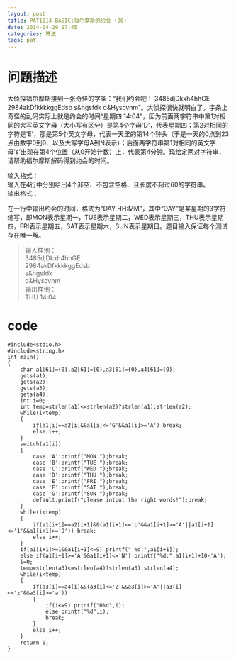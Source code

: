 ```yaml
---
layout: post
title: PAT1014 BASIC:福尔摩斯的约会 (20)
date: 2014-04-29 17:45
categories: 算法
tags: pat
---
```


# 问题描述
大侦探福尔摩斯接到一张奇怪的字条：“我们约会吧！ 3485djDkxh4hhGE 2984akDfkkkkggEdsb s&hgsfdk d&Hyscvnm”。大侦探很快就明白了，字条上奇怪的乱码实际上就是约会的时间“星期四 14:04”，因为前面两字符串中第1对相同的大写英文字母（大小写有区分）是第4个字母'D'，代表星期四；第2对相同的字符是'E'，那是第5个英文字母，代表一天里的第14个钟头（于是一天的0点到23点由数字0到9、以及大写字母A到N表示）；后面两字符串第1对相同的英文字母's'出现在第4个位置（从0开始计数）上，代表第4分钟。现给定两对字符串，请帮助福尔摩斯解码得到约会的时间。

输入格式：  
输入在4行中分别给出4个非空、不包含空格、且长度不超过60的字符串。  
输出格式：

在一行中输出约会的时间，格式为“DAY HH:MM”，其中“DAY”是某星期的3字符缩写，即MON表示星期一，TUE表示星期二，WED表示星期三，THU表示星期四，FRI表示星期五，SAT表示星期六，SUN表示星期日。题目输入保证每个测试存在唯一解。

>输入样例：  
3485djDkxh4hhGE   
2984akDfkkkkggEdsb   
s&hgsfdk   
d&Hyscvnm  
输出样例：  
THU 14:04

# code
```
#include<stdio.h>
#include<string.h>
int main()
{
	char a1[61]={0},a2[61]={0},a3[61]={0},a4[61]={0};
	gets(a1);
	gets(a2);
	gets(a3);
	gets(a4);
	int i=0;
	int temp=strlen(a1)<=strlen(a2)?strlen(a1):strlen(a2);
	while(i<temp)
	{
		if(a1[i]==a2[i]&&a1[i]<='G'&&a1[i]>='A') break;
		else i++;
	}
	switch(a1[i])
	{
		case 'A':printf("MON ");break;
		case 'B':printf("TUE ");break;
		case 'C':printf("WED ");break;
		case 'D':printf("THU ");break;
		case 'E':printf("FRI ");break;
		case 'F':printf("SAT ");break;
		case 'G':printf("SUN ");break;
		default:printf("please intput the right words!");break;
	}
	while(i<temp)
	{
		if(a1[i+1]==a2[i+1]&&(a1[i+1]<='L'&&a1[i+1]>='A'||a1[i+1]<='1'&&a1[i+1]>='9')) break;
		else i++;
	}
	if(a1[i+1]>=1&&a1[i+1]<=9) printf(" %d:",a1[i+1]);
	else if(a1[i+1]>='A'&&a1[i+1]<='N') printf("%d:",a1[i+1]+10-'A');
	i=0;
	temp=strlen(a3)<=strlen(a4)?strlen(a3):strlen(a4);
	while(i<temp)
	{
		if(a3[i]==a4[i]&&(a3[i]<='Z'&&a3[i]>='A'||a3[i]<='z'&&a3[i]>='a')) 
		{
			if(i<=9) printf("0%d",i);
			else printf("%d",i);
			break;
		}
		else i++;
	}
	return 0;
}
```
